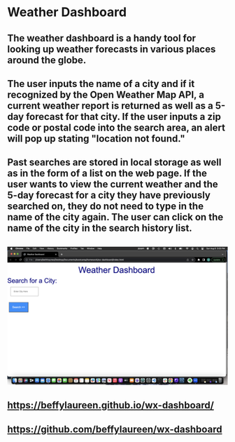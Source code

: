 # Weather Dashboard

## The weather dashboard is a handy tool for looking up weather forecasts in various places around the globe.

## The user inputs the name of a city and if it recognized by the Open Weather Map API, a current weather report is returned as well as a 5-day forecast for that city.  If the user inputs a zip code or postal code into the search area, an alert will pop up stating "location not found."

## Past searches are stored in local storage as well as in the form of a list on the web page.  If the user wants to view the current weather and the 5-day forecast for a city they have previously searched on, they do not need to type in the name of the city again.  The user can click on the name of the city in the search history list.

## <img src="./assets/Screenshot 2023-08-06 at 5.03.57 PM.png" alt = "Finished Website" />

## https://beffylaureen.github.io/wx-dashboard/
## https://github.com/beffylaureen/wx-dashboard